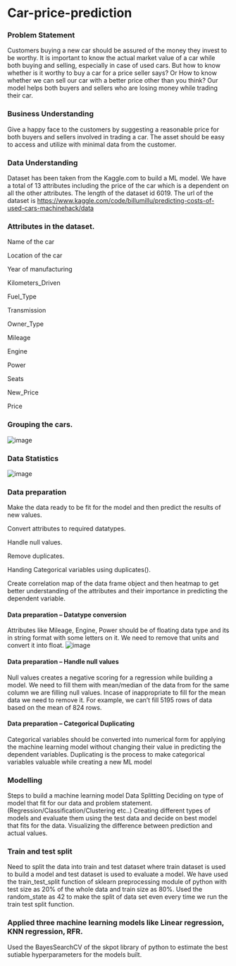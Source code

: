 # Car-price-prediction

### Problem Statement

Customers buying a new car should be assured of the money they invest to be worthy.
It is important to know the actual market value of a car while both buying and selling, especially in case of used cars.
But how to know whether is it worthy to buy a car for a price seller says? Or How to know whether we can sell our car with a better price other than you think?
Our model helps both buyers and sellers who are losing money while trading their car.


### Business Understanding
Give a happy face to the customers by suggesting a reasonable price for both buyers and sellers involved in trading a car. The asset should be easy to access and utilize with minimal data from the customer.

### Data Understanding
Dataset has been taken from the Kaggle.com to build a ML model. We have a total of 13 attributes including the price of the car which is a dependent on all the other attributes. The length of the dataset id 6019.
The url of the dataset is https://www.kaggle.com/code/billumillu/predicting-costs-of-used-cars-machinehack/data

### Attributes in the dataset.

Name of the car

Location of the car

Year of manufacturing

Kilometers_Driven

Fuel_Type

Transmission

Owner_Type

Mileage

Engine

Power

Seats

New_Price

Price


### Grouping the cars.
![image](https://user-images.githubusercontent.com/96214945/162640613-1ca1c0bf-109a-49ad-8efc-1891e88c7e57.png)

### Data Statistics
![image](https://user-images.githubusercontent.com/96214945/162640642-cf5ca785-b8fd-4772-b529-709e83678e77.png)


### Data preparation

Make the data ready to be fit for the model and then predict the results of new values.

Convert attributes to required datatypes.

Handle null values.

Remove duplicates.

Handing Categorical variables using duplicates().

Create correlation map of the data frame object and then heatmap to get better understanding of the attributes and their importance in predicting the dependent variable.

#### Data preparation – Datatype conversion
Attributes like Mileage, Engine, Power should be of floating data type and its in string format with some letters on it. We need to remove that units and convert it into float.
![image](https://user-images.githubusercontent.com/96214945/162640696-492ae0b2-3752-4be0-b192-aba2f16645c3.png)


#### Data preparation – Handle null values
Null values creates a negative scoring for a regression while building a model.
We need to fill them with mean/median of the data from for the same column we are filling null values.
Incase of inappropriate to fill for the mean data we need to remove it.
For example, we can’t fill 5195 rows of data based on the mean of 824 rows.


#### Data preparation – Categorical Duplicating
Categorical variables should be converted into numerical form for applying the machine learning model without changing their value in predicting the dependent variables.
Duplicating is the process to make categorical variables valuable while creating a new ML model 


### Modelling
Steps to build a machine learning model
Data Splitting
Deciding on type of model that fit for our data and problem statement. (Regression/Classification/Clustering etc..)
Creating different types of models and evaluate them using the test data and decide on best model that fits for the data.
Visualizing the difference between prediction and actual values.

### Train and test split
Need to split the data into train and test dataset where train dataset is used to build a model and test dataset is used to evaluate a model.
We have used the train_test_split function of sklearn preprocessing module of python with test size as 20% of the whole data and train size as 80%.
Used the random_state as 42 to make the split of data set even every time we run the train test split function.

### Applied three machine learning models like Linear regression, KNN regression, RFR.
Used the BayesSearchCV of the skpot library of python to estimate the best sutiable hyperparameters for the models built.
